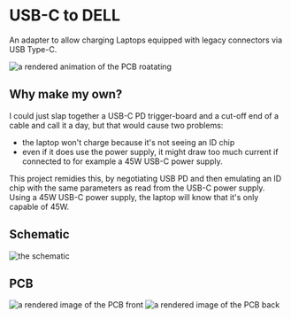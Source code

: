 # USB-C to DELL
An adapter to allow charging Laptops equipped with legacy connectors via USB Type-C.

![a rendered animation of the PCB roatating](https://h3wastooshort.github.io/usbc2dell/rotating.gif)

## Why make my own?

I could just slap together a USB-C PD trigger-board and a cut-off end of a cable and call it a day, but that would cause two problems:
 - the laptop won't charge because it's not seeing an ID chip
 - even if it does use the power supply, it might draw too much current if connected to for example a 45W USB-C power supply.

This project remidies this, by negotiating USB PD and then emulating an ID chip with the same parameters as read from the USB-C power supply. Using a 45W USB-C power supply, the laptop will know that it's only capable of 45W.

## Schematic
![the schematic](https://h3wastooshort.github.io/usbc2dell/usbc2dell.svg)

## PCB
![a rendered image of the PCB front](https://h3wastooshort.github.io/usbc2dell/top.png)
![a rendered image of the PCB back](https://h3wastooshort.github.io/usbc2dell/bottom.png)
